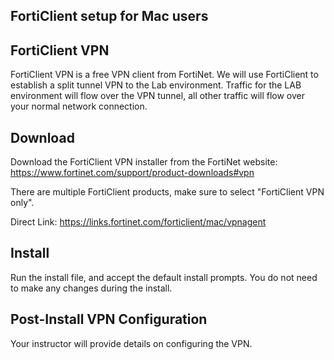FortiClient setup for Mac users
-------------------------------


FortiClient VPN
---------------

FortiClient VPN is a free VPN client from FortiNet.
We will use FortiClient to establish a split tunnel VPN to the Lab environment.
Traffic for the LAB environment will flow over the VPN tunnel, all other traffic will flow over your normal network connection.

Download
--------

Download the FortiClient VPN installer from the FortiNet website: https://www.fortinet.com/support/product-downloads#vpn

There are multiple FortiClient products, make sure to select "FortiClient VPN only".

Direct Link: https://links.fortinet.com/forticlient/mac/vpnagent

Install
-------

Run the install file, and accept the default install prompts.
You do not need to make any changes during the install.

Post-Install VPN Configuration
------------------------------

Your instructor will provide details on configuring the VPN.
